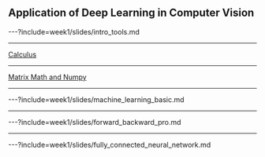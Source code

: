 ## Application of Deep Learning in Computer Vision

---?include=week1/slides/intro_tools.md

---

[Calculus](http://localhost:8888/notebooks/week1/Calculus.ipynb)

---

[Matrix Math and Numpy](http://localhost:8888/notebooks/week1/Matrix_Math_and_Numpy.ipynb)

---

---?include=week1/slides/machine_learning_basic.md

---

---?include=week1/slides/forward_backward_pro.md

---

---?include=week1/slides/fully_connected_neural_network.md